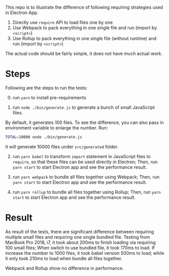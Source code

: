 This repo is to illustrate the difference of following requiring strategies used in Electron App.

1. Directly use `require` API to load files one by one
2. Use Webpack to pack everything in one single file and run (import by `<script>`)
3. Use Rollup to pack everything in one single file (without runtime) and run (import by `<script>`)

The actual code should be fairly simple, it does not have much actual work.

# Steps

Following are the steps to run the tests:

0. run `yarn` to install pre-requirements

1. run `node ./bin/generate.js` to generate a bunch of small JavaScript files.

By default, it generates 100 files. To see the difference, you can also pass in environment variable to enlarge the number. Run:

```bash
TOTAL=10000 node ./bin/generate.js
```

It will generate 10000 files under `src/generated` folder.

2. run `yarn babel` to transform `import` statement in JavaScript files to `require`, so that these files can be used directly in Electron; Then, run `yarn start` to start Electron app and see the performance result.

3. run `yarn webpack` to bundle all files together using Webpack; Then, run `yarn start` to start Electron app and see the performance result.

4. run `yarn rollup` to bundle all files together using Rollup; Then, run `yarn start` to start Electron app and see the performance result.

# Result

As result of the tests, there are significant difference between requiring multiple small files and requiring one single bundled file. Testing from MacBook Pro 2018, i7, it took about 200ms to finish loading via requiring 100 small files; When switch to use bundled file, it took 170ms to load. If increase the number to 1000 files, it took babel version 500ms to load; while it only took 210ms to load when bundle all files together.

Webpack and Rollup show no difference in performance.
